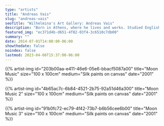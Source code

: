 ```yaml
---
type: "artists"
title: "Andreas Vais"
slug: "andreas-vais"
seoTitle: "Wilhelmina's Art Gallery: Andreas Vais"
description: "Born in Athens, where he lives and works. Studied English literature at the University of Athens. He has been exhibiting since 1991. He also experiments with music creating sound pieces which converse with his painting and drawing."
featured_img: "ec371d4b-d651-4f82-03f4-3c6510c7db00"
summary: ""
date: 2014-07-01T14:00:00-06:00
showthedate: false
noindex: false
lastmod: 2023-04-06T15:37:00-06:00
---
```


{{% artist-img id="203b00aa-e411-46e6-05e6-bbacf5087a00" title="Moon Music" size="100 x 100cm" medium="Silk paints on canvas" date="2001" %}}

{{% artist-img id="4b65ac7c-6b84-4521-2b75-92a51d46a300" title="Moon Music 2" size="100 x 100cm" medium="Silk paints on canvas" date="2001" %}}

{{% artist-img id="91b0fc72-ec79-4f42-73b7-b6b56cee6b00" title="Moon Music 3" size="100 x 100cm" medium="Silk paints on canvas" date="2001" %}}
